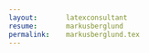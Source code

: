```yaml
---
layout:       latexconsultant
resume:       markusberglund
permalink:    markusberglund.tex
---
```

